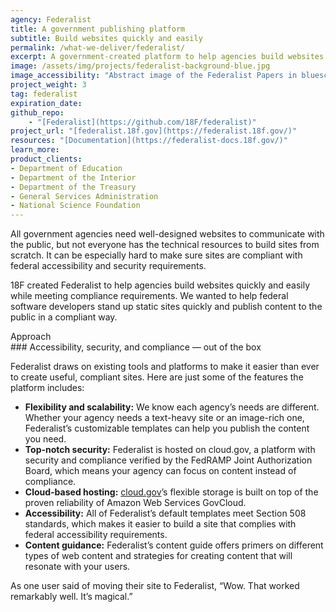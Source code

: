 ```yaml
---
agency: Federalist
title: A government publishing platform
subtitle: Build websites quickly and easily
permalink: /what-we-deliver/federalist/
excerpt: A government-created platform to help agencies build websites quickly and easily while meeting compliance requirements.
image: /assets/img/projects/federalist-background-blue.jpg
image_accessibility: "Abstract image of the Federalist Papers in bluescale"
project_weight: 3
tag: federalist
expiration_date:
github_repo:
    - "[Federalist](https://github.com/18F/federalist)"
project_url: "[federalist.18f.gov](https://federalist.18f.gov/)"
resources: "[Documentation](https://federalist-docs.18f.gov/)"
learn_more:
product_clients:
- Department of Education
- Department of the Interior
- Department of the Treasury
- General Services Administration
- National Science Foundation
---
```


All government agencies need well-designed websites to communicate with the public, but not everyone has the technical resources to build sites from scratch. It can be especially hard to make sure sites are compliant with federal accessibility and security requirements.

18F created Federalist to help agencies build websites quickly and easily while meeting compliance requirements. We wanted to help federal software developers stand up static sites quickly and publish content to the public in a compliant way.

<div class="small-caps">Approach</div>
### Accessibility, security, and compliance — out of the box

Federalist draws on existing tools and platforms to make it easier than ever to create useful, compliant sites. Here are just some of the features the platform includes:

- **Flexibility and scalability:** We know each agency’s needs are different. Whether your agency needs a text-heavy site or an image-rich one, Federalist’s customizable templates can help you publish the content you need.
- **Top-notch security:** Federalist is hosted on cloud.gov, a platform with security and compliance verified by the FedRAMP Joint Authorization Board, which means your agency can focus on content instead of compliance.
- **Cloud-based hosting:** [cloud.gov](https://cloud.gov/)’s flexible storage is built on top of the proven reliability of Amazon Web Services GovCloud.
- **Accessibility:** All of Federalist’s default templates meet Section 508 standards, which makes it easier to build a site that complies with federal accessibility requirements.
- **Content guidance:** Federalist’s content guide offers primers on different types of web content and strategies for creating content that will resonate with your users.

As one user said of moving their site to Federalist, “Wow. That worked remarkably well. It’s magical.”
